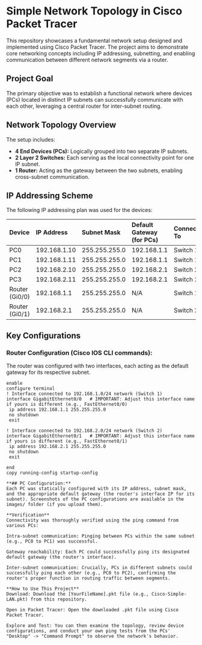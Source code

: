 # Simple Network Topology in Cisco Packet Tracer

This repository showcases a fundamental network setup designed and implemented using Cisco Packet Tracer. The project aims to demonstrate core networking concepts including IP addressing, subnetting, and enabling communication between different network segments via a router.

## Project Goal

The primary objective was to establish a functional network where devices (PCs) located in distinct IP subnets can successfully communicate with each other, leveraging a central router for inter-subnet routing.

## Network Topology Overview

The setup includes:

* **4 End Devices (PCs):** Logically grouped into two separate IP subnets.
* **2 Layer 2 Switches:** Each serving as the local connectivity point for one IP subnet.
* **1 Router:** Acting as the gateway between the two subnets, enabling cross-subnet communication.

## IP Addressing Scheme

The following IP addressing plan was used for the devices:

| Device           | IP Address    | Subnet Mask     | Default Gateway (for PCs) | Connected To |
| :--------------- | :------------ | :-------------- | :------------------------ | :----------- |
| PC0              | 192.168.1.10  | 255.255.255.0   | 192.168.1.1               | Switch 1     |
| PC1              | 192.168.1.11  | 255.255.255.0   | 192.168.1.1               | Switch 1     |
| PC2              | 192.168.2.10  | 255.255.255.0   | 192.168.2.1               | Switch 2     |
| PC3              | 192.168.2.11  | 255.255.255.0   | 192.168.2.1               | Switch 2     |
| Router (Gi0/0)   | 192.168.1.1   | 255.255.255.0   | N/A                       | Switch 1     |
| Router (Gi0/1)   | 192.168.2.1   | 255.255.255.0   | N/A                       | Switch 2     |

## Key Configurations

### Router Configuration (Cisco IOS CLI commands):

The router was configured with two interfaces, each acting as the default gateway for its respective subnet.

```cli
enable
configure terminal
! Interface connected to 192.168.1.0/24 network (Switch 1)
interface GigabitEthernet0/0   # IMPORTANT: Adjust this interface name if yours is different (e.g., FastEthernet0/0)
 ip address 192.168.1.1 255.255.255.0
 no shutdown
 exit

! Interface connected to 192.168.2.0/24 network (Switch 2)
interface GigabitEthernet0/1   # IMPORTANT: Adjust this interface name if yours is different (e.g., FastEthernet0/1)
 ip address 192.168.2.1 255.255.255.0
 no shutdown
 exit

end
copy running-config startup-config

**## PC Configuration:**
Each PC was statically configured with its IP address, subnet mask, and the appropriate default gateway (the router's interface IP for its subnet). Screenshots of the PC configurations are available in the images/ folder (if you upload them).

**Verification**
Connectivity was thoroughly verified using the ping command from various PCs:

Intra-subnet communication: Pinging between PCs within the same subnet (e.g., PC0 to PC1) was successful.

Gateway reachability: Each PC could successfully ping its designated default gateway (the router's interface).

Inter-subnet communication: Crucially, PCs in different subnets could successfully ping each other (e.g., PC0 to PC2), confirming the router's proper function in routing traffic between segments.

**How to Use This Project**
Download: Download the [YourFileName].pkt file (e.g., Cisco-Simple-LAN.pkt) from this repository.

Open in Packet Tracer: Open the downloaded .pkt file using Cisco Packet Tracer.

Explore and Test: You can then examine the topology, review device configurations, and conduct your own ping tests from the PCs' "Desktop" -> "Command Prompt" to observe the network's behavior.
